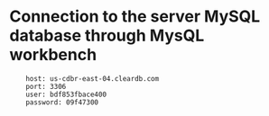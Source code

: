 # Connection to the server MySQL database through MysQL workbench

```
    host: us-cdbr-east-04.cleardb.com
    port: 3306
    user: bdf853fbace400
    password: 09f47300
```
